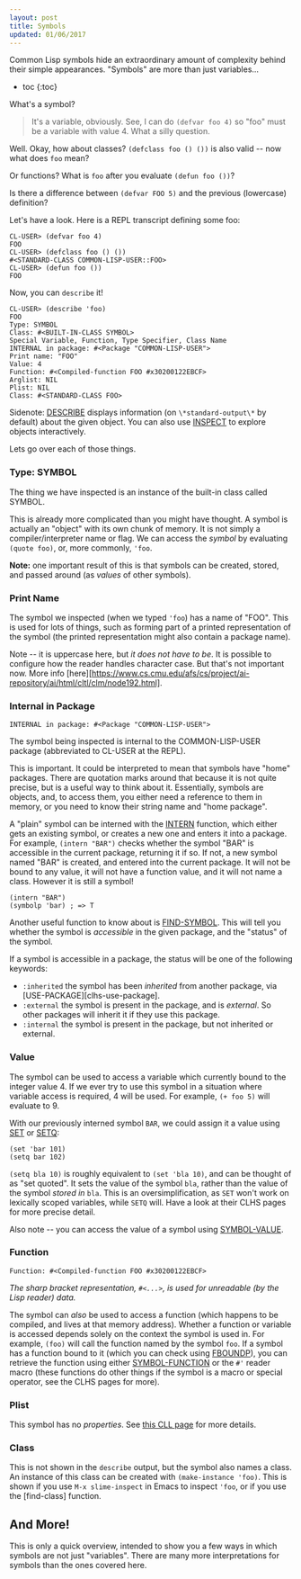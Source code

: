 ```yaml
---
layout: post
title: Symbols
updated: 01/06/2017
---
```


Common Lisp symbols hide an extraordinary amount of complexity behind their
simple appearances. "Symbols" are more than just variables...

* toc
{:toc}

What's a symbol?

> It's a variable, obviously. See, I can do `(defvar foo 4)` so "foo" must be a
> variable with value 4. What a silly question.

Well. Okay, how about classes? `(defclass foo () ())` is also valid -- now what
does `foo` mean?

Or functions? What is `foo` after you evaluate `(defun foo ())`?

Is there a difference between `(defvar FOO 5)` and the previous (lowercase)
definition?

Let's have a look. Here is a REPL transcript defining some foo:

~~~ common-lisp
CL-USER> (defvar foo 4)
FOO
CL-USER> (defclass foo () ())
#<STANDARD-CLASS COMMON-LISP-USER::FOO>
CL-USER> (defun foo ())
FOO
~~~

Now, you can `describe` it!

~~~ common-lisp
CL-USER> (describe 'foo)
FOO
Type: SYMBOL
Class: #<BUILT-IN-CLASS SYMBOL>
Special Variable, Function, Type Specifier, Class Name
INTERNAL in package: #<Package "COMMON-LISP-USER">
Print name: "FOO"
Value: 4
Function: #<Compiled-function FOO #x30200122EBCF>
Arglist: NIL
Plist: NIL
Class: #<STANDARD-CLASS FOO>
~~~

Sidenote: [DESCRIBE][clhs-describe] displays information (on
`\*standard-output\*` by default) about the given object. You can also
use [INSPECT][clhs-inspect] to explore objects interactively.

[clhs-describe]: http://www.lispworks.com/documentation/HyperSpec/Body/f_descri.htm#describe
[clhs-inspect]: http://www.lispworks.com/documentation/HyperSpec/Body/f_inspec.htm

Lets go over each of those things.

### Type: SYMBOL

The thing we have inspected is an instance of the built-in class called SYMBOL.

This is already more complicated than you might have thought. A symbol is
actually an "object" with its own chunk of memory. It is not simply a
compiler/interpreter name or flag. We can access the *symbol* by evaluating
`(quote foo)`, or, more commonly, `'foo`.

**Note:** one important result of this is that symbols can be created, stored,
and passed around (as *values* of other symbols).


### Print Name

The symbol we inspected (when we typed `'foo`) has a name of "FOO". This is used
for lots of things, such as forming part of a printed representation of the
symbol (the printed representation might also contain a package name).

Note -- it is uppercase here, but *it does not have to be*. It is possible to
configure how the reader handles character case. But that's not important now.
More
info
[here][https://www.cs.cmu.edu/afs/cs/project/ai-repository/ai/html/cltl/clm/node192.html].


### Internal in Package

``` common-lisp
INTERNAL in package: #<Package "COMMON-LISP-USER">
```

The symbol being inspected is internal to the COMMON-LISP-USER package
(abbreviated to CL-USER at the REPL).

This is important. It could be interpreted to mean that symbols have "home"
packages. There are quotation marks around that because it is not quite precise,
but is a useful way to think about it. Essentially, symbols are objects, and, to
access them, you either need a reference to them in memory, or you need to know
their string name and "home package".

A "plain" symbol can be interned with the [INTERN][clhs-intern] function, which
either gets an existing symbol, or creates a new one and enters it into a
package. For example, `(intern "BAR")` checks whether the symbol "BAR" is
accessible in the current package, returning it if so. If not, a new symbol
named "BAR" is created, and entered into the current package. It will not be
bound to any value, it will not have a function value, and it will not name a
class. However it is still a symbol!

~~~ common-lisp
(intern "BAR")
(symbolp 'bar) ; => T
~~~

Another useful function to know about is [FIND-SYMBOL][clhs-find-symbol]. This
will tell you whether the symbol is *accessible* in the given package, and the
"status" of the symbol.

If a symbol is accessible in a package, the status will be one of the following
keywords:
- `:inherited` the symbol has been *inherited* from another package,
  via [USE-PACKAGE][clhs-use-package].
- `:external` the symbol is present in the package, and is *external*. So other
  packages will inherit it if they use this package.
- `:internal` the symbol is present in the package, but not inherited or
  external.

[clhs-find-symbol]:http://www.lispworks.com/documentation/HyperSpec/Body/f_find_s.htm#find-symbol
[clhs-intern]: http://clhs.lisp.se/Body/f_intern.htm


### Value

The symbol can be used to access a variable which currently bound to the integer
value 4. If we ever try to use this symbol in a situation where variable access
is required, 4 will be used. For example, `(+ foo 5)` will evaluate to 9.

With our previously interned symbol `BAR`, we could assign it a value
using [SET][clhs-set] or [SETQ][clhs-setq]:

~~~ common_lisp
(set 'bar 101)
(setq bar 102)
~~~

`(setq bla 10)` is roughly equivalent to `(set 'bla 10)`, and can be thought of
as "set quoted". It sets the value of the symbol `bla`, rather than the value of
the symbol *stored in* `bla`. This is an oversimplification, as `SET` won't work
on lexically scoped variables, while `SETQ` will. Have a look at their CLHS
pages for more precise detail.

Also note -- you can access the value of a symbol
using [SYMBOL-VALUE][clhs-symbol-value].

[clhs-symbol-value]: http://www.lispworks.com/documentation/HyperSpec/Body/f_symb_5.htm#symbol-value
[clhs-setq]: http://www.lispworks.com/documentation/HyperSpec/Body/s_setq.htm
[clhs-set]: http://www.lispworks.com/documentation/HyperSpec/Body/f_set.htm
[clhs-setf]: http://www.lispworks.com/documentation/HyperSpec/Body/m_setf_.htm#setf


### Function

``` common-lisp
Function: #<Compiled-function FOO #x30200122EBCF>
```

*The sharp bracket representation, `#<...>`, is used for unreadable (by the Lisp
reader) data.*

The symbol can *also* be used to access a function (which happens to be
compiled, and lives at that memory address). Whether a function or variable is
accessed depends solely on the context the symbol is used in. For example,
`(foo)` will call the function named by the symbol `foo`. If a symbol has a
function bound to it (which you can check using [FBOUNDP][clhs-fboundp]), you
can retrieve the function using either [SYMBOL-FUNCTION][clhs-symbol-function]
or the `#'` reader macro (these functions do other things if the symbol is a
macro or special operator, see the CLHS pages for more).

[clhs-fboundp]: http://www.lispworks.com/documentation/lw50/CLHS/Body/f_symb_1.htm
[clhs-symbol-function]: http://www.lispworks.com/documentation/HyperSpec/Body/f_symb_1.htm


### Plist

This symbol has no *properties*. See [this CLL page][symbol-props] for more
details.

[symbol-props]: https://www.cs.cmu.edu/Groups/AI/html/cltl/clm/node108.html


### Class

This is not shown in the `describe` output, but the symbol also names a class.
An instance of this class can be created with `(make-instance 'foo)`. This is
shown if you use `M-x slime-inspect` in Emacs to inspect `'foo`, or if you use
the [find-class] function.


## And More!

This is only a quick overview, intended to show you a few ways in which symbols
are not just "variables". There are many more interpretations for symbols than
the ones covered here.
